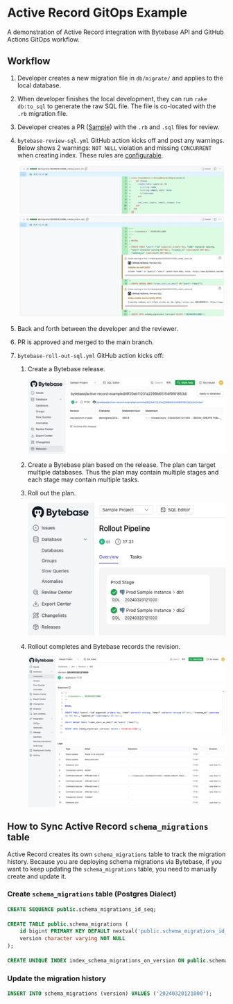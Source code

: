 # Active Record GitOps Example

A demonstration of Active Record integration with Bytebase API and GitHub Actions GitOps workflow.

## Workflow

1. Developer creates a new migration file in `db/migrate/` and applies to the local database.
1. When developer finishes the local development, they can run `rake db:to_sql` to generate the raw SQL file. The file
   is co-located with the `.rb` migration file.
1. Developer creates a PR ([Sample](https://github.com/bytebase/active-record-example/pull/5/files)) with the `.rb` and `.sql` files for review.
1. `bytebase-review-sql.yml` GitHub action kicks off and post any warnings. Below shows 2 warnings: `NOT NULL` violation and missing `CONCURRENT` when creating index. These rules are [configurable](https://www.bytebase.com/docs/sql-review/review-rules/).

   ![sql-review](https://raw.githubusercontent.com/bytebase/active-record-example/refs/heads/main/assets/sql-review.webp)

1. Back and forth between the developer and the reviewer.
1. PR is approved and merged to the main branch.
1. `bytebase-roll-out-sql.yml` GitHub action kicks off:

   1. Create a Bytebase release.

      ![release](https://raw.githubusercontent.com/bytebase/active-record-example/refs/heads/main/assets/release.webp)

   1. Create a Bytebase plan based on the release. The plan can target multiple databases. Thus the plan may contain multiple stages and each stage may contain multiple tasks.

   1. Roll out the plan.

      ![rollout](https://raw.githubusercontent.com/bytebase/active-record-example/refs/heads/main/assets/rollout.webp)

   1. Rollout completes and Bytebase records the revision.

      ![revision](https://raw.githubusercontent.com/bytebase/active-record-example/refs/heads/main/assets/revision.webp)

## How to Sync Active Record `schema_migrations` table

Active Record creates its own `schema_migrations` table to track the migration history. Because you are deploying schema migrations
via Bytebase, if you want to keep updating the `schema_migrations` table, you need to manually create and update it.

### Create `schema_migrations` table (Postgres Dialect)

```sql
CREATE SEQUENCE public.schema_migrations_id_seq;

CREATE TABLE public.schema_migrations (
    id bigint PRIMARY KEY DEFAULT nextval('public.schema_migrations_id_seq'),
    version character varying NOT NULL
);

CREATE UNIQUE INDEX index_schema_migrations_on_version ON public.schema_migrations (version);
```

### Update the migration history

```sql
INSERT INTO schema_migrations (version) VALUES ('20240320121000');
```
